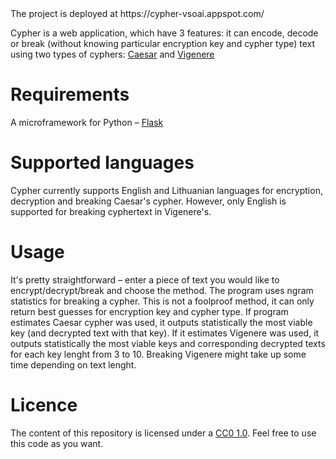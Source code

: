 <Cypher>
The project is deployed at https://cypher-vsoai.appspot.com/

Cypher is a web application, which have 3 features: it can encode, decode or break (without knowing particular encryption key and cypher type) text using two types of cyphers: [Caesar](https://en.wikipedia.org/wiki/Caesar_cipher) and [Vigenere](https://en.wikipedia.org/wiki/Vigen%C3%A8re_cipher)

# Requirements
A microframework for Python – [Flask](http://flask.pocoo.org/)

# Supported languages
Cypher currently supports English and Lithuanian languages for encryption, decryption and breaking Caesar's cypher. However, only English is supported for breaking cyphertext in Vigenere's.

# Usage
It's pretty straightforward – enter a piece of text you would like to encrypt/decrypt/break and choose the method. 
The program uses ngram statistics for breaking a cypher. This is not a foolproof method, it can only return best guesses for encryption key and cypher type. If program estimates Caesar cypher was used, it outputs statistically the most viable key (and decrypted text with that key). If it estimates Vigenere was used, it outputs statistically the most viable keys and corresponding decrypted texts for each key lenght from 3 to 10.
Breaking Vigenere might take up some time depending on text lenght.

# Licence
The content of this repository is licensed under a [CC0 1.0](https://creativecommons.org/publicdomain/zero/1.0/). Feel free to use this code as you want.


